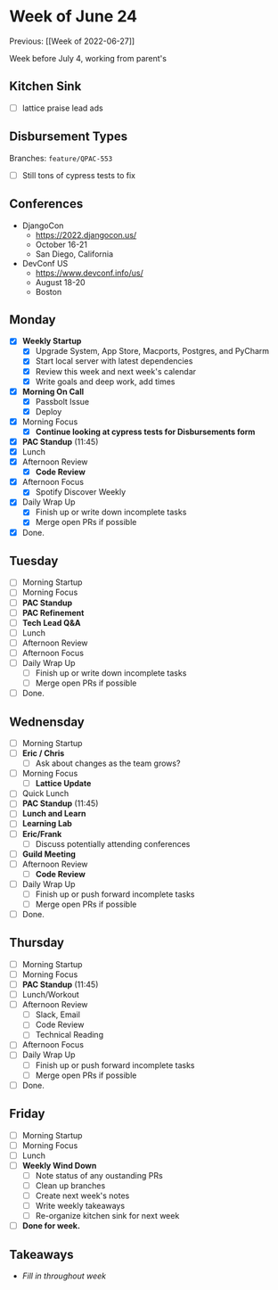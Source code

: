 # Week of June 24
Previous: [[Week of 2022-06-27]]

Week before July 4, working from parent's

## Kitchen Sink
 - [ ] lattice praise lead ads

## Disbursement Types
Branches: `feature/QPAC-553`

 - [ ] Still tons of cypress tests to fix

## Conferences
 - DjangoCon
	 - https://2022.djangocon.us/
	 - October 16-21
	 - San Diego, California
 - DevConf US
	 - https://www.devconf.info/us/
	 - August 18-20
	 - Boston

## Monday
- [x] **Weekly Startup**
	- [x] Upgrade System, App Store, Macports, Postgres, and PyCharm
	- [x] Start local server with latest dependencies
	- [x] Review this week and next week's calendar
	- [x] Write goals and deep work, add times
- [x] **Morning On Call**
	- [x] Passbolt Issue
	- [x] Deploy
- [x] Morning Focus
	- [x] **Continue looking at cypress tests for Disbursements form**
- [x] **PAC Standup** (11:45)
- [x] Lunch
- [x] Afternoon Review
	- [x] **Code Review**
- [x] Afternoon Focus
	- [x] Spotify Discover Weekly
- [x] Daily Wrap Up
	- [x] Finish up or write down incomplete tasks
	- [x] Merge open PRs if possible
- [x] Done.

## Tuesday
- [ ] Morning Startup
- [ ] Morning Focus
- [ ] **PAC Standup**
- [ ] **PAC Refinement**
- [ ] **Tech Lead Q&A**
- [ ] Lunch
- [ ] Afternoon Review
- [ ] Afternoon Focus
- [ ] Daily Wrap Up
	- [ ] Finish up or write down incomplete tasks
	- [ ] Merge open PRs if possible
- [ ] Done.

## Wednensday
- [ ] Morning Startup
- [ ] **Eric / Chris**
	- [ ] Ask about changes as the team grows?
- [ ] Morning Focus
	- [ ] **Lattice Update**
- [ ] Quick Lunch
- [ ] **PAC Standup** (11:45)
- [ ] **Lunch and Learn**
- [ ] **Learning Lab**
- [ ] **Eric/Frank**
	- [ ] Discuss potentially attending conferences
- [ ] **Guild Meeting**
- [ ] Afternoon Review
	- [ ] **Code Review**
- [ ] Daily Wrap Up
	- [ ] Finish up or push forward incomplete tasks
	- [ ] Merge open PRs if possible
- [ ] Done.

## Thursday
- [ ] Morning Startup
- [ ] Morning Focus
- [ ] **PAC Standup** (11:45)
- [ ] Lunch/Workout
- [ ] Afternoon Review
	 - [ ] Slack, Email
	 - [ ] Code Review
	 - [ ] Technical Reading
- [ ] Afternoon Focus
- [ ] Daily Wrap Up
	- [ ] Finish up or push forward incomplete tasks
	- [ ] Merge open PRs if possible
- [ ] Done.

## Friday
- [ ] Morning Startup
- [ ] Morning Focus
- [ ] Lunch
- [ ] **Weekly Wind Down**
	- [ ] Note status of any oustanding PRs
	- [ ] Clean up branches
	- [ ] Create next week's notes
	- [ ] Write weekly takeaways
	- [ ] Re-organize kitchen sink for next week
- [ ] **Done for week.**

## Takeaways
 - *Fill in throughout week*